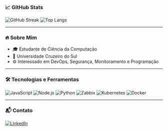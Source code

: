 ### 📈 GitHub Stats
![GitHub Streak](https://streak-stats.demolab.com?user=Musta-eideh&theme=tokyonight&hide_border=true&border_radius=10)
![Top Langs](https://github-readme-stats.vercel.app/api/top-langs/?username=Musta-eideh&layout=compact&langs_count=8&theme=tokyonight&hide_border=true&border_radius=10)

---

### 🔥 Sobre Mim
- 🎓 Estudante de Ciência da Computação  
- 🎯 Universidade Cruzeiro do Sul  
- ⚙️ Interessado em DevOps, Segurança, Monitoramento e Programação  

---

### 🛠️ Tecnologias e Ferramentas
<div style="display: inline_block">
  <img align="center" src="https://img.shields.io/badge/JavaScript-F7DF1E?style=for-the-badge&logo=javascript&logoColor=black" alt="JavaScript">
  <img align="center" src="https://img.shields.io/badge/Node.js-339933?style=for-the-badge&logo=node.js&logoColor=white" alt="Node.js">
  <img align="center" src="https://img.shields.io/badge/Python-3776AB?style=for-the-badge&logo=python&logoColor=white" alt="Python">
  <img align="center" src="https://img.shields.io/badge/Zabbix-DC382D?style=for-the-badge&logo=zabbix&logoColor=white" alt="Zabbix">
  <img align="center" src="https://img.shields.io/badge/Kubernetes-326CE5?style=for-the-badge&logo=kubernetes&logoColor=white" alt="Kubernetes">
  <img align="center" src="https://img.shields.io/badge/Docker-2496ED?style=for-the-badge&logo=docker&logoColor=white" alt="Docker">
</div>

---

### 📬 Contato
[![LinkedIn](https://img.shields.io/badge/LinkedIn-0077B5?style=for-the-badge&logo=linkedin&logoColor=white)](https://www.linkedin.com/in/mustafa-eideh/)
